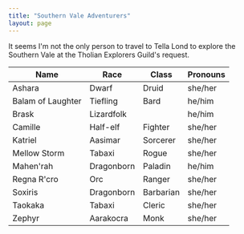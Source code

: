```yaml
---
title: "Southern Vale Adventurers"
layout: page
---
```


It seems I'm not the only person to travel to Tella Lond to explore the Southern Vale at the Tholian Explorers Guild's request.

| Name              | Race       | Class     | Pronouns |
|-------------------|------------|-----------|----------|
| Ashara            | Dwarf      | Druid     | she/her  |
| Balam of Laughter | Tiefling   | Bard      | he/him   |
| Brask             | Lizardfolk |           | he/him   |
| Camille           | Half-elf   | Fighter   | she/her  |
| Katriel           | Aasimar    | Sorcerer  | she/her  |
| Mellow Storm      | Tabaxi     | Rogue     | she/her  |
| Mahen'rah         | Dragonborn | Paladin   | he/him   |
| Regna R'cro       | Orc        | Ranger    | she/her  |
| Soxiris           | Dragonborn | Barbarian | she/her  |
| Taokaka           | Tabaxi     | Cleric    | she/her  |
| Zephyr            | Aarakocra  | Monk      | she/her  |
